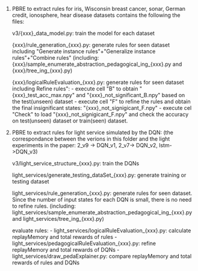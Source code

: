 1. PBRE to extract rules for iris, Wisconsin breast cancer, sonar, German credit, ionosphere, hear disease datasets contains the following the files:

	v3/{xxx}_data_model.py: train the model for each dataset

	{xxx}/rule_generation_{xxx}.py: generate rules for seen dataset including  "Generate instance rules"+"Generalize instance rules"+"Combine rules"  (including: {xxx}/sample_enumerate_abstraction_pedagogical_ing_{xxx}.py and {xxx}/tree_ing_{xxx}.py)

	{xxx}/logicalRuleEvaluation_{xxx}.py: generate rules for seen dataset including  Refine rules":
		- execute cell "B" to obtain "{xxx}_test_acc_max.npy" and "{xxx}_not_significant_B.npy" based on the test(unseen) dataset 
		- execute cell "F" to refine the rules and obtain the final insignificant states: "{xxx}_not_signigicant_F.npy"
		- execute cel "Check" to load "{xxx}_not_signigicant_F.npy" and check the accuracy on test(unseen) dataset or train(seen) dataset.



2. PBRE to extract rules for light service simulated by the DQN: (the correspondance between the verions in this folder and the light experiments in the paper: 2_v9 -> DQN_v1, 2_v7-> DQN_v2, lstm->DQN_v3)

	v3/light_service_structure_{xxx}.py: train the DQNs

	light_services/generate_testing_dataSet_{xxx}.py: generate training or testing dataset

	light_services/rule_generation_{xxx}.py: generate rules for seen dataset. Since the number of input states for each DQN is small, there is no need to refine rules. (including: light_services/sample_enumerate_abstraction_pedagogical_ing_{xxx}.py and light_services/tree_ing_{xxx}.py)

	evaluate rules:
		- light_services/logicalRuleEvaluation_{xxx}.py: calculate replayMemory and total rewards of rules
		- light_services/pedagogicalRuleEvaluation_{xxx}.py: refine replayMemory and total rewards of DQNs
		- light_services/draw_pedaExplainer.py: compare replayMemory and total rewards of rules and DQNs


